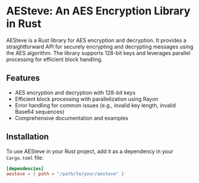 # AESteve: An AES Encryption Library in Rust

AESteve is a Rust library for AES encryption and decryption. It provides a straightforward API for securely encrypting and decrypting messages using the AES algorithm. The library supports 128-bit keys and leverages parallel processing for efficient block handling.

## Features

- AES encryption and decryption with 128-bit keys
- Efficient block processing with parallelization using Rayon
- Error handling for common issues (e.g., invalid key length, invalid Base64 sequences)
- Comprehensive documentation and examples

## Installation

To use AESteve in your Rust project, add it as a dependency in your `Cargo.toml` file:

```toml
[dependencies]
aesteve = { path = "/path/to/your/aesteve" }

